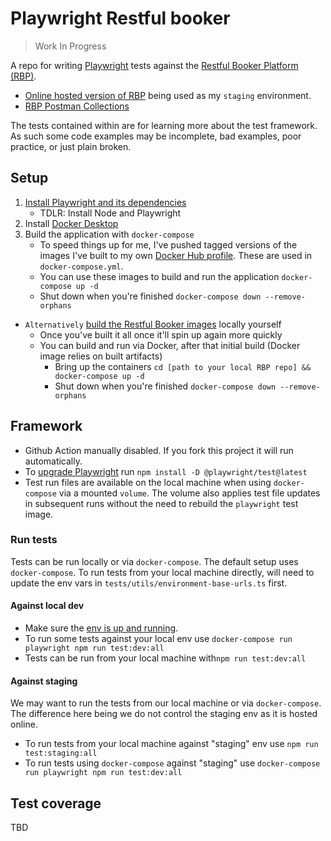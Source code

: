 # Playwright Restful booker
> Work In Progress

A repo for writing [Playwright][1] tests against the [Restful Booker Platform (RBP)][2].
- [Online hosted version of RBP][5] being used as my `staging` environment.
- [RBP Postman Collections][6]

The tests contained within are for learning more about the test framework. As such some code examples may be incomplete, bad examples, poor practice, or just plain broken.

## Setup
1. [Install Playwright and its dependencies][3]
    - TDLR: Install Node and Playwright
2. Install [Docker Desktop][9]
3. Build the application with `docker-compose`
    - To speed things up for me, I've pushed tagged versions of the images I've built to my own [Docker Hub profile][8]. These are used in `docker-compose.yml`. 
    - You can use these images to build and run the application `docker-compose up -d`
    - Shut down when you're finished `docker-compose down --remove-orphans`

- `Alternatively` [build the Restful Booker images][4] locally yourself
    - Once you've built it all once it'll spin up again more quickly 
    - You can build and run via Docker, after that initial build (Docker image relies on built artifacts)
        - Bring up the containers `cd [path to your local RBP repo] && docker-compose up -d`
        - Shut down when you're finished `docker-compose down --remove-orphans`

## Framework
- Github Action manually disabled. If you fork this project it will run automatically.
- To [upgrade Playwright][7] run `npm install -D @playwright/test@latest`
- Test run files are available on the local machine when using `docker-compose` via a mounted `volume`. The volume also applies test file updates in subsequent runs without the need to rebuild the `playwright` test image.

### Run tests
Tests can be run locally or via `docker-compose`. The default setup uses `docker-compose`. To run tests from your local machine directly, will need to update the env vars in `tests/utils/environment-base-urls.ts` first.

#### Against local dev
- Make sure the [env is up and running](README.md#setup).
- To run some tests against your local env use `docker-compose run playwright npm run test:dev:all`
- Tests can be run from your local machine with`npm run test:dev:all`

#### Against staging
We may want to run the tests from our local machine or via `docker-compose`. The difference here being we do not control the staging env as it is hosted online. 

- To run tests from your local machine against "staging" env use `npm run test:staging:all`
- To run tests using `docker-compose` against "staging" use `docker-compose run playwright npm run test:dev:all`

## Test coverage
TBD

<!-- Playwright Links -->
[1]: https://playwright.dev/
[3]: https://playwright.dev/docs/intro
[7]: https://playwright.dev/docs/intro#updating-playwright
<!-- RBP Links -->
[2]: https://github.com/mwinteringham/restful-booker-platform
[4]: https://github.com/mwinteringham/restful-booker-platform#building-locally
[5]: https://automationintesting.online/
[6]: https://www.postman.com/automation-in-testing/workspace/restful-booker-collections/overview
<!-- Other Links -->
[8]: https://hub.docker.com/u/flynnbops
[9]: https://docs.docker.com/get-docker/
